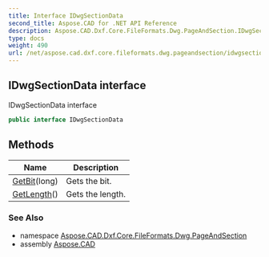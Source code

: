 ```yaml
---
title: Interface IDwgSectionData
second_title: Aspose.CAD for .NET API Reference
description: Aspose.CAD.Dxf.Core.FileFormats.Dwg.PageAndSection.IDwgSectionData interface. IDwgSectionData interface
type: docs
weight: 490
url: /net/aspose.cad.dxf.core.fileformats.dwg.pageandsection/idwgsectiondata/
---
```

## IDwgSectionData interface

IDwgSectionData interface

```csharp
public interface IDwgSectionData
```

## Methods

| Name | Description |
| --- | --- |
| [GetBit](../../aspose.cad.dxf.core.fileformats.dwg.pageandsection/idwgsectiondata/getbit/)(long) | Gets the bit. |
| [GetLength](../../aspose.cad.dxf.core.fileformats.dwg.pageandsection/idwgsectiondata/getlength/)() | Gets the length. |

### See Also

* namespace [Aspose.CAD.Dxf.Core.FileFormats.Dwg.PageAndSection](../../aspose.cad.dxf.core.fileformats.dwg.pageandsection/)
* assembly [Aspose.CAD](../../)


